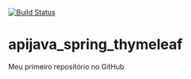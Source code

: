 [![Build Status](https://travis-ci.org/marceloxavier/apijava_spring_thymeleaf.svg?branch=master)](https://travis-ci.org/marceloxavier/apijava_spring_thymeleaf)
# apijava_spring_thymeleaf
Meu primeiro reposítório no GitHub